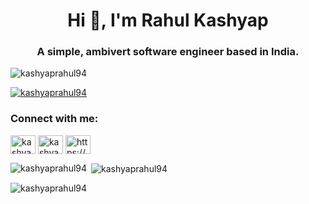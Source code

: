 <h1 align="center">Hi 👋, I'm Rahul Kashyap</h1>
<h3 align="center">A simple, ambivert software engineer based in India.</h3>

<p align="left"> <img src="https://komarev.com/ghpvc/?username=kashyaprahul94&label=Profile%20views&color=0e75b6&style=flat" alt="kashyaprahul94" /> </p>

<p align="left"> <a href="https://github.com/ryo-ma/github-profile-trophy"><img src="https://github-profile-trophy.vercel.app/?username=kashyaprahul94" alt="kashyaprahul94" /></a> </p>

<h3 align="left">Connect with me:</h3>
<p align="left">
<a href="https://dev.to/kashyaprahul94" target="blank"><img align="center" src="https://cdn.jsdelivr.net/npm/simple-icons@3.0.1/icons/dev-dot-to.svg" alt="kashyaprahul94" height="30" width="40" /></a>
<a href="https://twitter.com/kashyaprahul94" target="blank"><img align="center" src="https://cdn.jsdelivr.net/npm/simple-icons@3.0.1/icons/twitter.svg" alt="kashyaprahul94" height="30" width="40" /></a>
<a href="https://linkedin.com/in/rahul-kashyap/" target="blank"><img align="center" src="https://cdn.jsdelivr.net/npm/simple-icons@3.0.1/icons/linkedin.svg" alt="https://www.linkedin.com/in/rahul-kashyap/" height="30" width="40" /></a>
</p>

<p><img align="left" src="https://github-readme-stats.vercel.app/api/top-langs?username=kashyaprahul94&show_icons=true&locale=en&layout=compact" alt="kashyaprahul94" /></p>

<p>&nbsp;<img align="center" src="https://github-readme-stats.vercel.app/api?username=kashyaprahul94&show_icons=true&locale=en" alt="kashyaprahul94" /></p>

<p><img align="center" src="https://github-readme-streak-stats.herokuapp.com/?user=kashyaprahul94&" alt="kashyaprahul94" /></p>
